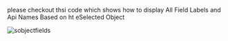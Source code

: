 please checkout thsi code which shows how to display All Field Labels and Api Names Based on ht eSelected Object

![sobjectfields](https://user-images.githubusercontent.com/3188134/31237940-f393ad4a-aa15-11e7-9909-21fcad414833.gif)

